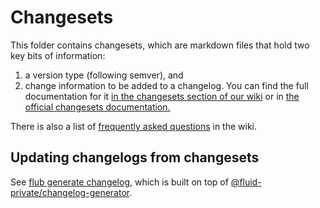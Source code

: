 # Changesets

This folder contains changesets, which are markdown files that hold two key bits of information:

1. a version type (following semver), and
2. change information to be added to a changelog. You can find the full documentation for it
   [in the changesets section of our wiki](https://github.com/microsoft/FluidFramework/wiki/Changesets) or in [the official changesets documentation.](https://github.com/changesets/changesets)

There is also a list of [frequently asked questions](https://github.com/microsoft/FluidFramework/wiki/Changesets-FAQ) in
the wiki.

## Updating changelogs from changesets

See
[flub generate changelog](../build-tools/packages/build-cli/docs/generate.md#flub-generate-changelog), which is built on
top of [@fluid-private/changelog-generator](../build-tools/packages/changelog-generator/README.md).
